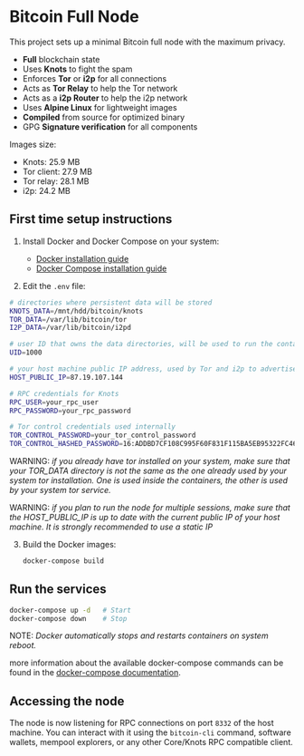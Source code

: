 # Bitcoin Full Node

This project sets up a minimal Bitcoin full node with the maximum privacy.

- **Full** blockchain state
- Uses **Knots** to fight the spam
- Enforces **Tor** or **i2p** for all connections
- Acts as **Tor Relay** to help the Tor network
- Acts as a **i2p Router** to help the i2p network
- Uses **Alpine Linux** for lightweight images
- **Compiled** from source for optimized binary
- GPG **Signature verification** for all components

Images size:
- Knots: 25.9 MB
- Tor client: 27.9 MB
- Tor relay: 28.1 MB
- i2p: 24.2 MB

## First time setup instructions

1. Install Docker and Docker Compose on your system:
    - [Docker installation guide](https://docs.docker.com/engine/install/)
    - [Docker Compose installation guide](https://docs.docker.com/compose/install/standalone)

2. Edit the `.env` file:
```bash
# directories where persistent data will be stored
KNOTS_DATA=/mnt/hdd/bitcoin/knots
TOR_DATA=/var/lib/bitcoin/tor
I2P_DATA=/var/lib/bitcoin/i2pd

# user ID that owns the data directories, will be used to run the containers
UID=1000

# your host machine public IP address, used by Tor and i2p to advertise the service
HOST_PUBLIC_IP=87.19.107.144

# RPC credentials for Knots
RPC_USER=your_rpc_user
RPC_PASSWORD=your_rpc_password

# Tor control credentials used internally
TOR_CONTROL_PASSWORD=your_tor_control_password
TOR_CONTROL_HASHED_PASSWORD=16:ADDBD7CF108C995F60F831F115BA5EB95322FC4645433CDEB8948A57DF
```

WARNING: *if you already have tor installed on your system, make sure that your TOR_DATA directory is not the same as the one already used by your system tor installation. One is used inside the containers, the other is used by your system tor service.*

WARNING: *if you plan to run the node for multiple sessions, make sure that the HOST_PUBLIC_IP is up to date with the current public IP of your host machine. It is strongly recommended to use a static IP*

3. Build the Docker images:
   ```bash
   docker-compose build
   ```

## Run the services

```bash
docker-compose up -d   # Start
docker-compose down    # Stop
```

NOTE: *Docker automatically stops and restarts containers on system reboot.*

more information about the available docker-compose commands can be found in the [docker-compose documentation](https://docs.docker.com/reference/cli/docker/compose/).

## Accessing the node

The node is now listening for RPC connections on port `8332` of the host machine. You can interact with it using the `bitcoin-cli` command, software wallets, mempool explorers, or any other Core/Knots RPC compatible client.
